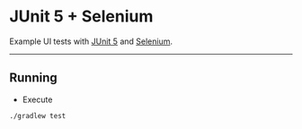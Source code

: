 # JUnit 5 + Selenium

Example UI tests with [JUnit 5](https://junit.org/junit5/docs/) and [Selenium](https://www.selenium.dev/).

---

## Running

- Execute

```shell
./gradlew test
```

